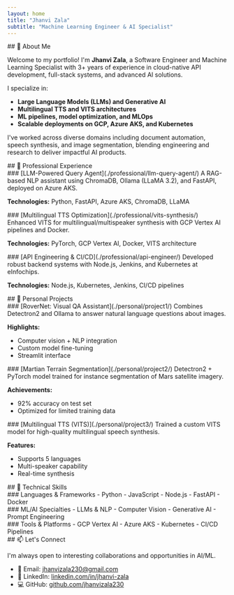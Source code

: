 ```yaml
---
layout: home
title: "Jhanvi Zala"
subtitle: "Machine Learning Engineer & AI Specialist"
---
```


<section id="about">
## 👋 About Me

Welcome to my portfolio! I'm **Jhanvi Zala**, a Software Engineer and Machine Learning Specialist with 3+ years of experience in cloud-native API development, full-stack systems, and advanced AI solutions.

I specialize in:
- **Large Language Models (LLMs) and Generative AI**
- **Multilingual TTS and VITS architectures**
- **ML pipelines, model optimization, and MLOps**
- **Scalable deployments on GCP, Azure AKS, and Kubernetes**

I've worked across diverse domains including document automation, speech synthesis, and image segmentation, blending engineering and research to deliver impactful AI products.
</section>

<section id="experience">
## 💼 Professional Experience

<div class="project-card">
### [LLM-Powered Query Agent](./professional/llm-query-agent/)
A RAG-based NLP assistant using ChromaDB, Ollama (LLaMA 3.2), and FastAPI, deployed on Azure AKS.

**Technologies:** Python, FastAPI, Azure AKS, ChromaDB, LLaMA
</div>

<div class="project-card">
### [Multilingual TTS Optimization](./professional/vits-synthesis/)
Enhanced VITS for multilingual/multispeaker synthesis with GCP Vertex AI pipelines and Docker.

**Technologies:** PyTorch, GCP Vertex AI, Docker, VITS architecture
</div>

<div class="project-card">
### [API Engineering & CI/CD](./professional/api-engineer/)
Developed robust backend systems with Node.js, Jenkins, and Kubernetes at eInfochips.

**Technologies:** Node.js, Kubernetes, Jenkins, CI/CD pipelines
</div>
</section>

<section id="projects">
## 🧪 Personal Projects

<div class="project-card">
### [RoverNet: Visual QA Assistant](./personal/project1/)
Combines Detectron2 and Ollama to answer natural language questions about images.

**Highlights:**
- Computer vision + NLP integration
- Custom model fine-tuning
- Streamlit interface
</div>

<div class="project-card">
### [Martian Terrain Segmentation](./personal/project2/)
Detectron2 + PyTorch model trained for instance segmentation of Mars satellite imagery.

**Achievements:**
- 92% accuracy on test set
- Optimized for limited training data
</div>

<div class="project-card">
### [Multilingual TTS (VITS)](./personal/project3/)
Trained a custom VITS model for high-quality multilingual speech synthesis.

**Features:**
- Supports 5 languages
- Multi-speaker capability
- Real-time synthesis
</div>
</section>

<section id="skills">
## 📜 Technical Skills

<div class="skills-container">
<div class="skill-category">
### Languages & Frameworks
- Python
- JavaScript
- Node.js
- FastAPI
- Docker
</div>

<div class="skill-category">
### ML/AI Specialties
- LLMs & NLP
- Computer Vision
- Generative AI
- Prompt Engineering
</div>

<div class="skill-category">
### Tools & Platforms
- GCP Vertex AI
- Azure AKS
- Kubernetes
- CI/CD Pipelines
</div>
</div>
</section>

<section id="contact">
## 📫 Let's Connect

I'm always open to interesting collaborations and opportunities in AI/ML.

- 📧 Email: [jhanvizala230@gmail.com](mailto:jhanvizala230@gmail.com)
- 🔗 LinkedIn: [linkedin.com/in/jhanvi-zala](https://www.linkedin.com/in/jhanvi-zala)
- 💻 GitHub: [github.com/jhanvizala230](https://github.com/jhanvizala230)
</section>